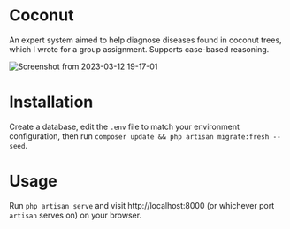 # Coconut
An expert system aimed to help diagnose diseases found in coconut trees, which I wrote for a group assignment. Supports case-based reasoning.

![Screenshot from 2023-03-12 19-17-01](https://user-images.githubusercontent.com/47256917/224545256-a3ddd9cd-d299-44ec-94a9-8e51cff1601c.png)
# Installation
Create a database, edit the ```.env``` file to match your environment configuration, then run ```composer update && php artisan migrate:fresh --seed```.
# Usage
Run ```php artisan serve``` and visit http://localhost:8000 (or whichever port ```artisan``` serves on) on your browser.
